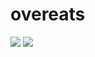 # overeats

<img src="https://media.giphy.com/media/2vjoyQyYuDWfKCsIpJ/giphy.gif" />
<img src="https://media.giphy.com/media/ja8VlqIgszjOfG78Xo/giphy.webp" />
